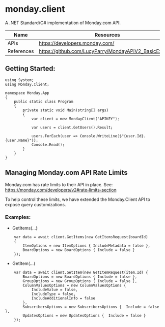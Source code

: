 ﻿# monday.client

A .NET Standard/C# implementation of Monday.com API.

| Name | Resources |
| ------ | ------ |
| APIs | https://developers.monday.com/ |
| References | https://github.com/LucyParry/MondayAPIV2_BasicExample |

## Getting Started:
```
using System;
using Monday.Client;

namespace Monday.App
{
    public static class Program
    {
        private static void Main(string[] args)
        {
            var client = new MondayClient("APIKEY");

            var users = client.GetUsers().Result;

            users.ForEach(user => Console.WriteLine($"{user.Id}. {user.Name}"));
            Console.Read();
        }
    }
}
```

## Managing Monday.com API Rate Limits

Monday.com has rate limits to their API in place.  See: https://monday.com/developers/v2#rate-limits-section

To help control these limits, we have extended the Monday.Client API to expose query customizations.  

### Examples:

* GetItems(...)
```
    var data = await client.GetItems(new GetItemsRequest(boardId)
    {
        ItemOptions = new ItemOptions { IncludeMetadata = false },
        BoardOptions = new BoardOptions { Include = false }
    });
```

* GetItem(...)
```
    var data = await client.GetItem(new GetItemRequest(item.Id) { 
        BoardOptions = new BoardOptions { Include = false },
        GroupOptions = new GroupOptions { Include = false },
        ColumnValuesOptions = new ColumnValuesOptions {
            IncludeValue = false,
            IncludeType = false,
            IncludeAdditionalInfo = false
        },
        SubscribersOptions = new SubscribersOptions {  Include = false },
        UpdatesOptions = new UpdatesOptions {  Include = false }
    });
```
